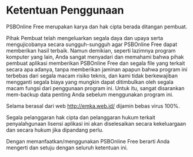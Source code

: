 # Ketentuan Penggunaan #

PSBOnline Free merupakan karya dan hak cipta berada ditangan pembuat.

Pihak Pembuat telah mengeluarkan segala daya dan upaya serta mengujicobanya secara sungguh-sungguh agar PSBOnline Free dapat memberikan hasil terbaik. Namun demikian, seperti lazimnya program komputer yang lain, Anda sangat menyadari dan memahami bahwa pihak pembuat aplikasi memberikan PSBOnline Free dan segala file yang terkait secara apa adanya, tanpa memberikan jaminan apapun bahwa program ini terbebas dari segala macam risiko teknis, dan kami tidak berkewajiban mengganti segala biaya yang mungkin dapat ditimbulkan oleh segala macam fungsi dari penggunaan program ini. Untuk itu, sangat disarankan mem-backup data penting Anda sebelum menggunakan program ini.

Selama berasal dari web http://emka.web.id/ dijamin bebas virus 100%.

Segala pelanggaran hak cipta dan pelanggaran hukum terkait penyalahgunaan lisensi aplikasi ini akan diselesaikan secara kekeluargaan dan secara hukum jika dipandang perlu.

Dengan memanfaatkan/menggunakan PSBOnline Free berarti Anda mengerti dan setuju dengan seluruh ketentuan ini.